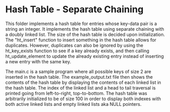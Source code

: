 # Hash Table - Separate Chaining
This folder implements a hash table for entries whose key-data pair is a string an integer. It implements the hash table using
separate chaining with a doubly linked list. The size of the hash table is decided upon initialization. The "ht_insert" function
to insert something in the hash table allows for duplicates. However, duplicates can also be ignored by using the ht_key_exists
function to see if a key already exists, and then calling ht_update_element to update the already existing entry instead of
inserting a new entry with the same key.

The main.c is a sample program where all possible keys of size 2 are inserted in the hash table. The example_output.txt file then
shows the contents of the hash table by displaying the contents of each linked list in the hash table. The index of the linked list
and a head to tail traversal is printed going from left-to-right, top-to-bottom. The hash table was arbitrarily initialized to be of
size 100 in order to display both indexes with both active linked lists and empty linked lists aka NULL pointers.

